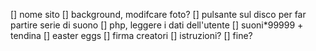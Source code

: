 [] nome sito
[] background, modifcare foto?
[] pulsante sul disco per far partire serie di suono
[] php, leggere i dati dell'utente
[] suoni*99999 + tendina
[] easter eggs
[] firma creatori
[] istruzioni?
[] fine?